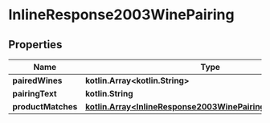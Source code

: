
# InlineResponse2003WinePairing

## Properties
Name | Type | Description | Notes
------------ | ------------- | ------------- | -------------
**pairedWines** | **kotlin.Array&lt;kotlin.String&gt;** |  | 
**pairingText** | **kotlin.String** |  | 
**productMatches** | [**kotlin.Array&lt;InlineResponse2003WinePairingProductMatches&gt;**](InlineResponse2003WinePairingProductMatches.md) |  | 



